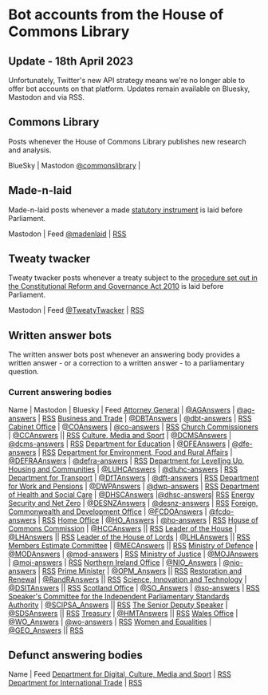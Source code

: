 # Bot accounts from the House of Commons Library

## Update - 18th April 2023

Unfortunately, Twitter's new API strategy means we're no longer able to offer bot accounts on that platform. Updates remain available on Bluesky, Mastodon and via RSS.

## Commons Library

Posts whenever the House of Commons Library publishes new research and analysis.

BlueSky | Mastodon
[@commonslibrary](https://bsky.app/profile/commonslibrary.bsky.social) | 

## Made-n-laid

Made-n-laid posts whenever a made [statutory instrument](https://en.wikipedia.org/wiki/Statutory_instrument_(UK)) is laid before Parliament.

Mastodon | Feed
[@madenlaid](https://botsin.space/@madenlaid) | [RSS](https://api.parliament.uk/made-n-laid/rss)

## Tweaty twacker

Tweaty twacker posts whenever a treaty subject to the [procedure set out in the Constitutional Reform and Governance Act 2010](https://www.legislation.gov.uk/ukpga/2010/25/part/2) is laid before Parliament.

Mastodon | Feed
[@TweatyTwacker](https://botsin.space/@TweatyTwacker) | [RSS](https://api.parliament.uk/tweatytwacker/rss)

## Written answer bots

The written answer bots post whenever an answering body provides a written answer - or a correction to a written answer - to a parliamentary question.

### Current answering bodies

Name | Mastodon | Bluesky | Feed
[Attorney General](https://api.parliament.uk/written-answers/answering-bodies/88) | [@AGAnswers](https://botsin.space/@AGAnswers) | [@ag-answers](https://bsky.app/profile/ag-answers.bsky.social) | [RSS](https://api.parliament.uk/written-answers/answering-bodies/88.rss)
[Business and Trade](https://api.parliament.uk/written-answers/answering-bodies/214) | [@DBTAnswers](https://botsin.space/@DBTAnswers) | [@dbt-answers](https://bsky.app/profile/dbt-answers.bsky.social) | [RSS](https://api.parliament.uk/written-answers/answering-bodies/214.rss)
[Cabinet Office]( https://api.parliament.uk/written-answers/answering-bodies/53 ) | [@COAnswers](https://botsin.space/@COAnswers) | [@co-answers](https://bsky.app/profile/co-answers.bsky.social) | [RSS](https://api.parliament.uk/written-answers/answering-bodies/53.rss)
[Church Commissioners](https://api.parliament.uk/written-answers/answering-bodies/9) | [@CCAnswers](https://botsin.space/@CCAnswers) || [RSS](https://api.parliament.uk/written-answers/answering-bodies/9.rss)
[Culture, Media and Sport](https://api.parliament.uk/written-answers/answering-bodies/217) | [@DCMSAnswers](https://botsin.space/@DCMSAnswers) | [@dcms-answers](https://bsky.app/profile/dcms-answers.bsky.social) | [RSS](https://api.parliament.uk/written-answers/answering-bodies/217.rss)
[Department for Education](https://api.parliament.uk/written-answers/answering-bodies/60) | [@DFEAnswers](https://botsin.space/@DFEAnswers) | [@dfe-answers](https://bsky.app/profile/dfe-answers.bsky.social) | [RSS](https://api.parliament.uk/written-answers/answering-bodies/60.rss)
[Department for Environment, Food and Rural Affairs](https://api.parliament.uk/written-answers/answering-bodies/13) | [@DEFRAAnswers](https://botsin.space/@DEFRAAnswers) | [@defra-answers](https://bsky.app/profile/defra-answers.bsky.social) | [RSS](https://api.parliament.uk/written-answers/answering-bodies/13.rss)
[Department for Levelling Up, Housing and Communities](https://api.parliament.uk/written-answers/answering-bodies/211) | [@LUHCAnswers](https://botsin.space/@LUHCAnswers) | [@dluhc-answers](https://bsky.app/profile/dluhc-answers.bsky.social) | [RSS](https://api.parliament.uk/written-answers/answering-bodies/211.rss)
[Department for Transport](https://api.parliament.uk/written-answers/answering-bodies/27) | [@DfTAnswers](https://botsin.space/@DfTAnswers) | [@dft-answers](https://bsky.app/profile/dft-answers.bsky.social) | [RSS](https://api.parliament.uk/written-answers/answering-bodies/27.rss)
[Department for Work and Pensions](https://api.parliament.uk/written-answers/answering-bodies/29) | [@DWPAnswers](https://botsin.space/@DWPAnswers) | [@dwp-answers](https://bsky.app/profile/dwp-answers.bsky.social) | [RSS](https://api.parliament.uk/written-answers/answering-bodies/29.rss)
[Department of Health and Social Care](https://api.parliament.uk/written-answers/answering-bodies/17) | [@DHSCAnswers](https://botsin.space/@DHSCAnswers) |[@dhsc-answers](https://bsky.app/profile/dhsc-answers.bsky.social)| [RSS](https://api.parliament.uk/written-answers/answering-bodies/17.rss)
[Energy Security and Net Zero](https://api.parliament.uk/written-answers/answering-bodies/215) | [@DESNZAnswers](https://botsin.space/@DESNZAnswers) | [@desnz-answers](https://bsky.app/profile/desnz-answers.bsky.social) | [RSS](https://api.parliament.uk/written-answers/answering-bodies/215.rss)
[Foreign, Commonwealth and Development Office](https://api.parliament.uk/written-answers/answering-bodies/208) | [@FCDOAnswers](https://botsin.space/@FCDOAnswers) | [@fcdo-answers](https://bsky.app/profile/fcdo-answers.bsky.social) | [RSS](https://api.parliament.uk/written-answers/answering-bodies/208.rss)
[Home Office](https://api.parliament.uk/written-answers/answering-bodies/1) | [@HO_Answers](https://botsin.space/@HO_Answers) | [@ho-answers](https://bsky.app/profile/ho-answers.bsky.social) | [RSS](https://api.parliament.uk/written-answers/answering-bodies/1.rss)
[House of Commons Commission](https://api.parliament.uk/written-answers/answering-bodies/18) | [@HCCAnswers](https://botsin.space/@HCCAnswers) || [RSS](https://api.parliament.uk/written-answers/answering-bodies/18.rss)
[Leader of the House](https://api.parliament.uk/written-answers/answering-bodies/34) | [@LHAnswers](https://botsin.space/@LHAnswers) || [RSS](https://api.parliament.uk/written-answers/answering-bodies/34.rss)
[Leader of the House of Lords](https://api.parliament.uk/written-answers/answering-bodies/92) | [@LHLAnswers](https://botsin.space/@LHLAnswers) || [RSS](https://api.parliament.uk/written-answers/answering-bodies/92.rss)
[Members Estimate Committee](https://api.parliament.uk/written-answers/answering-bodies/91) | [@MECAnswers](https://botsin.space/@MECAnswers) || [RSS](https://api.parliament.uk/written-answers/answering-bodies/91.rss)
[Ministry of Defence](https://api.parliament.uk/written-answers/answering-bodies/11) | [@MODAnswers](https://botsin.space/@MODAnswers) | [@mod-answers](https://bsky.app/profile/mod-answers.bsky.social) | [RSS](https://api.parliament.uk/written-answers/answering-bodies/11.rss)
[Ministry of Justice](https://api.parliament.uk/written-answers/answering-bodies/54) | [@MOJAnswers](https://botsin.space/@MOJAnswers) | [@moj-answers](https://bsky.app/profile/moj-answers.bsky.social) | [RSS](https://api.parliament.uk/written-answers/answering-bodies/54.rss)
[Northern Ireland Office](https://api.parliament.uk/written-answers/answering-bodies/21) | [@NIO_Answers](https://botsin.space/@NIO_Answers) | [@nio-answers](https://bsky.app/profile/nio-answers.bsky.social) | [RSS](https://api.parliament.uk/written-answers/answering-bodies/21.rss)
[Prime Minister](https://api.parliament.uk/written-answers/answering-bodies/23) | [@OPM_Answers](https://botsin.space/@OPM_Answers) || [RSS](https://api.parliament.uk/written-answers/answering-bodies/23.rss)
[Restoration and Renewal](https://api.parliament.uk/written-answers/answering-bodies/213) | [@RandRAnswers](https://botsin.space/@RandRAnswers) || [RSS](https://api.parliament.uk/written-answers/answering-bodies/213.rss)
[Science, Innovation and Technology](https://api.parliament.uk/written-answers/answering-bodies/216) |  [@DSITAnswers](https://botsin.space/@DSITAnswers) || [RSS](https://api.parliament.uk/written-answers/answering-bodies/216.rss)
[Scotland Office](https://api.parliament.uk/written-answers/answering-bodies/2) | [@SO_Answers](https://botsin.space/@SO_Answers) | [@so-answers](https://bsky.app/profile/so-answers.bsky.social) | [RSS](https://api.parliament.uk/written-answers/answering-bodies/2.rss)
[Speaker's Committee for the Independent Parliamentary Standards Authority](https://api.parliament.uk/written-answers/answering-bodies/90) | [@SCIPSA_Answers](https://botsin.space/@SCIPSA_Answers) || [RSS](https://api.parliament.uk/written-answers/answering-bodies/90.rss)
[The Senior Deputy Speaker](https://api.parliament.uk/written-answers/answering-bodies/204) | [@SDSAnswers](https://botsin.space/@SDSAnswers) || [RSS](https://api.parliament.uk/written-answers/answering-bodies/204.rss)
[Treasury](https://api.parliament.uk/written-answers/answering-bodies/14) | [@HMTAnswers](https://botsin.space/@HMTAnswers) || [RSS](https://api.parliament.uk/written-answers/answering-bodies/14.rss)
[Wales Office](https://api.parliament.uk/written-answers/answering-bodies/28) | [@WO_Answers](https://botsin.space/@WO_Answers) | [@wo-answers](https://bsky.app/profile/wo-answers.bsky.social) | [RSS](https://api.parliament.uk/written-answers/answering-bodies/28.rss)
[Women and Equalities](https://api.parliament.uk/written-answers/answering-bodies/31) | [@GEO_Answers](https://botsin.space/@GEO_Answers) || [RSS](https://api.parliament.uk/written-answers/answering-bodies/31.rss)

## Defunct answering bodies

Name | Feed
[Department for Digital, Culture, Media and Sport](https://api.parliament.uk/written-answers/answering-bodies/10) | [RSS](https://api.parliament.uk/written-answers/answering-bodies/10.rss)
[Department for International Trade](https://api.parliament.uk/written-answers/answering-bodies/202) | [RSS](https://api.parliament.uk/written-answers/answering-bodies/202.rss)
